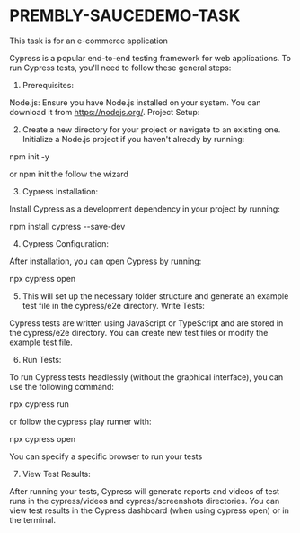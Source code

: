 # PREMBLY-SAUCEDEMO-TASK
This task is for an e-commerce application



Cypress is a popular end-to-end testing framework for web applications. To run Cypress tests, you'll need to follow these general steps:

1. Prerequisites:

Node.js: Ensure you have Node.js installed on your system. You can download it from https://nodejs.org/.
Project Setup:

2. Create a new directory for your project or navigate to an existing one.
Initialize a Node.js project if you haven't already by running:

npm init -y

or npm init 
the follow the wizard

3. Cypress Installation:

Install Cypress as a development dependency in your project by running:

npm install cypress --save-dev

4. Cypress Configuration:

After installation, you can open Cypress by running:

npx cypress open

5. This will set up the necessary folder structure and generate an example test file in the cypress/e2e directory.
Write Tests:

Cypress tests are written using JavaScript or TypeScript and are stored in the cypress/e2e directory. You can create new test files or modify the example test file.

6. Run Tests:

To run Cypress tests headlessly (without the graphical interface), you can use the following command:

npx cypress run

or 
follow the cypress play runner with:

npx cypress open

You can specify a specific browser to run your tests 

7. View Test Results:

After running your tests, Cypress will generate reports and videos of test runs in the cypress/videos and cypress/screenshots directories. You can view test results in the Cypress dashboard (when using cypress open) or in the terminal.

